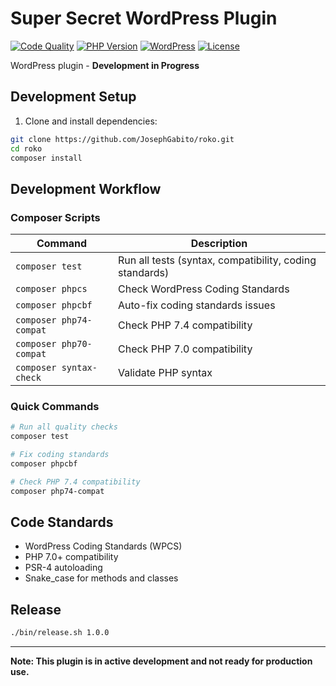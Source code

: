 # Super Secret WordPress Plugin

<!-- BADGES-START -->
[![Code Quality](https://github.com/JosephGabito/roko/actions/workflows/code-quality.yml/badge.svg?branch=main)](https://github.com/JosephGabito/roko/actions/workflows/code-quality.yml)
[![PHP Version](https://img.shields.io/badge/PHP-7.0%2B-blue)](https://php.net)
[![WordPress](https://img.shields.io/badge/WordPress-5.0%2B-blue)](https://wordpress.org)
[![License](https://img.shields.io/badge/license-GPL--2.0--or--later-blue)](LICENSE)
<!-- BADGES-END -->

WordPress plugin - **Development in Progress**

## Development Setup

1. Clone and install dependencies:
```bash
git clone https://github.com/JosephGabito/roko.git
cd roko
composer install
```

## Development Workflow

### Composer Scripts

| Command | Description |
|---------|-------------|
| `composer test` | Run all tests (syntax, compatibility, coding standards) |
| `composer phpcs` | Check WordPress Coding Standards |
| `composer phpcbf` | Auto-fix coding standards issues |
| `composer php74-compat` | Check PHP 7.4 compatibility |
| `composer php70-compat` | Check PHP 7.0 compatibility |
| `composer syntax-check` | Validate PHP syntax |

### Quick Commands

```bash
# Run all quality checks
composer test

# Fix coding standards
composer phpcbf

# Check PHP 7.4 compatibility
composer php74-compat
```

## Code Standards

- WordPress Coding Standards (WPCS)
- PHP 7.0+ compatibility
- PSR-4 autoloading
- Snake_case for methods and classes

## Release

```bash
./bin/release.sh 1.0.0
```

---

**Note: This plugin is in active development and not ready for production use.** 
